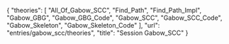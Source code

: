 {
    "theories": [
        "All_Of_Gabow_SCC",
        "Find_Path",
        "Find_Path_Impl",
        "Gabow_GBG",
        "Gabow_GBG_Code",
        "Gabow_SCC",
        "Gabow_SCC_Code",
        "Gabow_Skeleton",
        "Gabow_Skeleton_Code"
    ],
    "url": "entries/gabow_scc/theories",
    "title": "Session Gabow_SCC"
}
